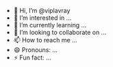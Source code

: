 - 👋 Hi, I’m @viplavray
- 👀 I’m interested in ...
- 🌱 I’m currently learning ...
- 💞️ I’m looking to collaborate on ...
- 📫 How to reach me ...
- 😄 Pronouns: ...
- ⚡ Fun fact: ...

<!---
viplavray/viplavray is a ✨ special ✨ repository because its `README.md` (this file) appears on your GitHub profile.
You can click the Preview link to take a look at your changes.
--->
